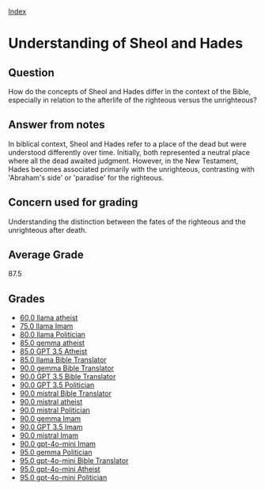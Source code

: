 
[Index](../../index.md)
# Understanding of Sheol and Hades
## Question
How do the concepts of Sheol and Hades differ in the context of the Bible, especially in relation to the afterlife of the righteous versus the unrighteous?

## Answer from notes
In biblical context, Sheol and Hades refer to a place of the dead but were understood differently over time. Initially, both represented a neutral place where all the dead awaited judgment. However, in the New Testament, Hades becomes associated primarily with the unrighteous, contrasting with 'Abraham's side' or 'paradise' for the righteous.

## Concern used for grading
Understanding the distinction between the fates of the righteous and the unrighteous after death.

## Average Grade
87.5

## Grades
 * [60.0 llama atheist](../answers/llama_atheist/Understanding_of_Sheol_and_Hades.md)
 * [75.0 llama Imam](../answers/llama_Imam/Understanding_of_Sheol_and_Hades.md)
 * [80.0 llama Politician](../answers/llama_Politician/Understanding_of_Sheol_and_Hades.md)
 * [85.0 gemma atheist](../answers/gemma_atheist/Understanding_of_Sheol_and_Hades.md)
 * [85.0 GPT 3.5 Atheist](../answers/GPT_3.5_Atheist/Understanding_of_Sheol_and_Hades.md)
 * [85.0 llama Bible Translator](../answers/llama_Bible_Translator/Understanding_of_Sheol_and_Hades.md)
 * [90.0 gemma Bible Translator](../answers/gemma_Bible_Translator/Understanding_of_Sheol_and_Hades.md)
 * [90.0 GPT 3.5 Bible Translator](../answers/GPT_3.5_Bible_Translator/Understanding_of_Sheol_and_Hades.md)
 * [90.0 GPT 3.5 Politician](../answers/GPT_3.5_Politician/Understanding_of_Sheol_and_Hades.md)
 * [90.0 mistral Bible Translator](../answers/mistral_Bible_Translator/Understanding_of_Sheol_and_Hades.md)
 * [90.0 mistral atheist](../answers/mistral_atheist/Understanding_of_Sheol_and_Hades.md)
 * [90.0 mistral Politician](../answers/mistral_Politician/Understanding_of_Sheol_and_Hades.md)
 * [90.0 gemma Imam](../answers/gemma_Imam/Understanding_of_Sheol_and_Hades.md)
 * [90.0 GPT 3.5 Imam](../answers/GPT_3.5_Imam/Understanding_of_Sheol_and_Hades.md)
 * [90.0 mistral Imam](../answers/mistral_Imam/Understanding_of_Sheol_and_Hades.md)
 * [90.0 gpt-4o-mini Imam](../answers/gpt-4o-mini_Imam/Understanding_of_Sheol_and_Hades.md)
 * [95.0 gemma Politician](../answers/gemma_Politician/Understanding_of_Sheol_and_Hades.md)
 * [95.0 gpt-4o-mini Bible Translator](../answers/gpt-4o-mini_Bible_Translator/Understanding_of_Sheol_and_Hades.md)
 * [95.0 gpt-4o-mini Atheist](../answers/gpt-4o-mini_Atheist/Understanding_of_Sheol_and_Hades.md)
 * [95.0 gpt-4o-mini Politician](../answers/gpt-4o-mini_Politician/Understanding_of_Sheol_and_Hades.md)
